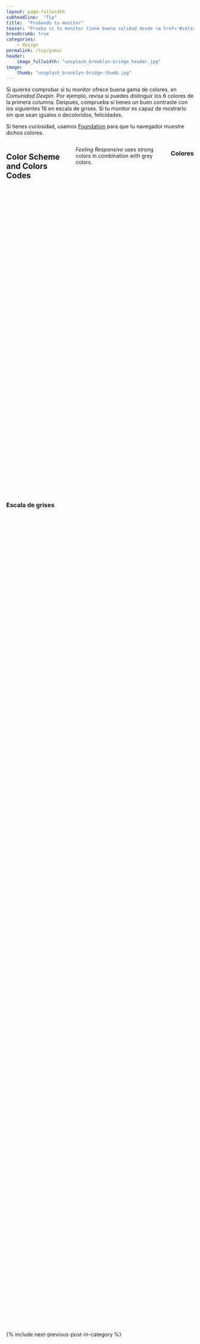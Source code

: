 ```yaml
---
layout: page-fullwidth
subheadline:  "Tip"
title:  "Probando tu monitor"
teaser: "Prueba si tu monitor tiene buena calidad desde <a href='#color-scheme-and-colors-codes'>la galería de colores</a> de la <em>Comunidad Deepin</em>. Puedes tomar una foto y comprobar por tu cuenta"
breadcrumb: true
categories:
    - design
permalink: /tip/gama/
header:
    image_fullwidth: "unsplash_brooklyn-bridge_header.jpg"
image:
    thumb: "unsplash_brooklyn-bridge-thumb.jpg"
---
```

Si quieres comprobar si tu monitor ofrece buena gama de colores, en *Comunidad Deepin*. Por ejemplo, revisa si puedes distinguir los 6 colores de la primera columna. Después, comprueba si tienes un buen contraste con los siguientes 16 en escala de grises. Si tu monitor es capaz de mostrarlo sin que sean iguales o decoloridos, felicidades.

Si tienes curiosidad, usamos [Foundation](http://foundation.zurb.com/docs/components/grid.html) para que tu navegador muestre dichos colores.
<!--more-->

<div class="row t90">
    <div class="small-12 columns">
        <h2>Color Scheme and Colors Codes</h2>
        <p class="teaser"><em>Feeling Responsive</em> uses strong colors in combination with grey colors.</p>
        <h3>Colores</h3>
    </div><!-- /.small-12.columns -->
</div>

<div class="row">
<div class="small-2 columns"><div style="background: #45B29D; height: 137px;"></div></div>
<div class="small-2 columns"><div style="background: #334D5C; height: 137px;"></div></div>
<div class="small-2 columns"><div style="background: #A1D044; height: 137px;"></div></div>
<div class="small-2 columns"><div style="background: #EFC94C; height: 137px;"></div></div>
<div class="small-2 columns"><div style="background: #E27A3F; height: 137px;"></div></div>
<div class="small-2 columns"><div style="background: #DF4949; height: 137px;"></div></div>
</div>



<h3>Escala de grises</h3>


<div class="row">
<div class="small-2 columns"><div style="background: #E4E4E4; height: 137px;"></div></div>
<div class="small-2 columns"><div style="background: #D7D7D7; height: 137px;"></div></div>
<div class="small-2 columns"><div style="background: #CBCBCB; height: 137px;"></div></div>
<div class="small-2 columns"><div style="background: #BEBEBE; height: 137px;"></div></div>
<div class="small-2 columns"><div style="background: #A4A4A4; height: 137px;"></div></div>
<div class="small-2 columns"><div style="background: #979797; height: 137px;"></div></div>
</div>
<div class="row t30">
<div class="small-2 columns"><div style="background: #8B8B8B; height: 137px;"></div></div>
<div class="small-2 columns"><div style="background: #7E7E7E; height: 137px;"></div></div>
<div class="small-2 columns"><div style="background: #646464; height: 137px;"></div></div>
<div class="small-2 columns"><div style="background: #575757; height: 137px;"></div></div>
<div class="small-2 columns"><div style="background: #4B4B4B; height: 137px;"></div></div>
<div class="small-2 columns"><div style="background: #3E3E3E; height: 137px;"></div></div>
</div>
<div class="row t30">
<div class="small-2 columns"><div style="background: #313131; height: 137px;"></div></div>
<div class="small-2 columns"><div style="background: #242424; height: 137px;"></div></div>
<div class="small-2 columns"><div style="background: #171717; height: 137px;"></div></div>
<div class="small-2 columns end"><div style="background: #0B0B0B; height: 137px;"></div></div>
</div>


<div id="bottom" class="row t30">
    <div class="small-12 columns">
       {% include next-previous-post-in-category %}
    </div><!-- /.small-12.columns -->
</div>
